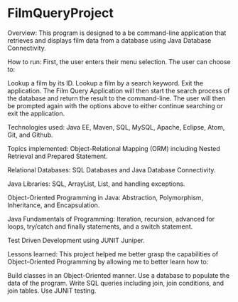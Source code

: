 # FilmQueryProject
Overview:
This program is designed to a be command-line application that retrieves and displays film data from a database using Java Database Connectivity.

How to run:
First, the user enters their menu selection. The user can choose to:

Lookup a film by its ID.
Lookup a film by a search keyword.
Exit the application.
The Film Query Application will then start the search process of the database and return the result to the command-line. The user will then be prompted again with the options above to either continue searching or exit the application.

Technologies used:
Java EE, Maven, SQL, MySQL, Apache, Eclipse, Atom, Git, and Github.

Topics implemented:
Object-Relational Mapping (ORM) including Nested Retrieval and Prepared Statement.

Relational Databases: SQL Databases and Java Database Connectivity.

Java Libraries: SQL, ArrayList, List, and handling exceptions.

Object-Oriented Programming in Java: Abstraction, Polymorphism, Inheritance, and Encapsulation.

Java Fundamentals of Programming: Iteration, recursion, advanced for loops, try/catch and finally statements, and a switch statement.

Test Driven Development using JUNIT Juniper.

Lessons learned:
This project helped me better grasp the capabilities of Object-Oriented Programming by allowing me to better learn how to:

Build classes in an Object-Oriented manner.
Use a database to populate the data of the program.
Write SQL queries including join, join conditions, and join tables.
Use JUNIT testing.

